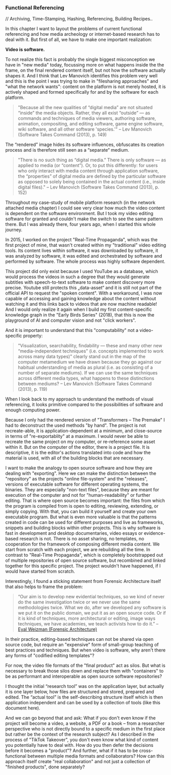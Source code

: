 ### Functional Referencing
// Archiving, Time-Stamping, Hashing, Referencing, Building Recipes..

In this chapter I want to layout the problems of current functional referencing and how media archeology or internet-based research has to deal with it. But first of all, we have to make one important realization:

**Video is software.**

To not realize this fact is probably the single biggest misconception we have in "new media" today, focussing more on what happens inside the the frame, on the final rendered content itself, but not how the software actually shapes it. And I think that Lev Manovich identifies this problem very well and this is the point I was trying to make in "filesharing approaches" and "what the network wants": content on the platform is not merely hosted, it is actively shaped and formed specifically for and by the software for each platform.

> "Because all the new qualities of “digital media” are not situated “inside” the media objects. Rather, they all exist “outside” — as commands and techniques of media viewers, authoring software, animation, compositing, and editing software, game engine software, wiki software, and all other software 'species.'"
– Lev Manovich (Software Takes Command (2013), p. 149)

The “rendered” image hides its software influences, obfuscates its creation process and is therefore still seen as a “separate“ medium.

> "There is no such thing as “digital media.” There is only software — as applied to media (or “content”). Or, to put this differently: for users who only interact with media content through application software, the “properties” of digital media are defined by the particular software as opposed to solely being contained in the actual content (i.e., inside digital files)."
– Lev Manovich (Software Takes Command (2013), p. 152)


Throughout my case-study of mobile platform research (in the network attached media chapter) I could see very clear how much the video content is dependent on the software environment. But I took my video editing software for granted and couldn't make the switch to see the same pattern there. But I was already there, four years ago, when I started this whole journey.

In 2015, I worked on the project "Real-Time Propaganda", which was the first project of mine, that wasn't created within my "traditional" video editing tools. Its content lives within software, it was downloaded by software, it was analyzed by software, it was edited and orchestrated by software and performed by software. The whole process was highly software dependent.  

This project did only exist because I used YouTube as a database, which would process the videos in such a degree that they would generate subtitles with speech-to-text software to make content discovery more precise.
Youtube still protects this „data-asset“ and it is still not part of the official API to request the "spoken content". With a workaround, I was now capable of accessing and gaining knowledge about the content without watching it and this links back to videos that are now machine readable!
And I would only realize it again when I build my first content-specific knowledge graph in the "Early Birds Series" (2018), that this is now the playground of AI and computer vision and not "click workers".

And it is important to understand that this "computability" not a video-specific property:

> "Visualization, searchability, findability — these and many other new “media-independent techniques” (i.e. concepts implemented to work across many data types)" clearly stand out in the map of the computer metamedium we have drawn because they go against our habitual understanding of media as plural (i.e. as consisting of a number of separate mediums). If we can use the same techniques across different media types, what happens to these distinctions between mediums?
– Lev Manovich (Software Takes Command (2013), p. 119)

When I look back to my approach to understand the methods of visual referencing, it looks primitive compared to the possibilities of software and enough computing power.

Because I only had the rendered version of "Transformers – The Premake" I had to deconstruct the used methods "by hand". The project is not recreate-able, it is application-dependent at a minimum, and close-source in terms of "re-exportablity" at a maximum. I would never be able to recreate the same project on my computer, or re-reference some asset within it. But on the computer of the editor, there is a project file. It is descriptive, it is the editor's actions translated into code and how the material is used, with all of the building blocks that are necessary.

I want to make the analogy to open source software and how they are dealing with "exporting".
Here we can make the distinction between the "repository" as the projects "online file-system" and the "releases", versions of executable software for different operating systems, the binaries. They are especially "non-text files", because they are meant for execution of the computer and not for "human-readability" or further editing.
That is where open source becomes important: the files from which the program is compiled from is open to editing, reviewing, extending, or simply copying. With that, you can build it yourself and create your own executable program. But what is even more valuable is that the patterns created in code can be used for different purposes and live as frameworks, snippets and building blocks within other projects.
This is why software is fast in development and desktop documentaries, video essays or evidence-based research is not. There is no asset sharing, no templates, no cooperation for the framework of composing different media content. We start from scratch with each project, we are rebuilding all the time. In contrast to "Real-Time Propaganda", which is completely bootstrapped out of multiple repositories of open source software, but recombined and linked together for this specific project.
The project wouldn't have happened, if I would have started from scratch.

Interestingly, I found a sticking statement from Forensic Architecture itself that also helps to frame the problem:  

> “Our aim is to develop new evidential techniques, so we kind of never do the same investigation twice or we never use the same methodologies twice. What we do, after we developed any software is we put it on the public domain, we put it as an open source code. Or if it is kind of techniques, more architectural or editing, image ways techniques, we have academies, we teach activists how to do it.”
– [Eyal Weizman (Forensic Architecture)](https://youtu.be/TrKM94YrEKA?t=2086)

In their practice, editing-based techniques can not be shared via open source code, but require an "expensive" form of small-group teaching of best practices and techniques. But when video is software, why aren't there any forms of "codified editing templates"?  

For now, the video file formats of the "final product" act as silos.
But what is necessary to break those silos down and replace them with "containers" to be as performant and interoperable as open source software repositories?

I thought the initial “research tool” was on the application layer, but actually it is one layer below, how files are structured and stored, prepared and edited. The “actual tool” is the self-describing structure itself which is then application independent and can be used by a collection of tools (like this document here).

And we can go beyond that and ask:
What if you don't even know if the project will become a video, a website, a PDF or a book – from a researcher perspective who is not directly bound to a specific medium in the first place but rather be the context of the research subject? As I described in the process of "TikTok Takeover", you don't even know what kind of content you potentially have to deal with. How do you then defer the decisions before it becomes a "product"? And further, what if it has to be cross-functional between multiple media formats and collaborators? How can this approach itself create "real collaboration" and not just a collection of "finished products", done separately?
